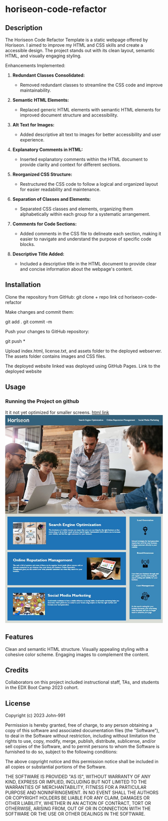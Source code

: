 # horiseon-code-refactor

## Description 
The Horiseon Code Refactor Template is a static webpage offered by Horiseon. I aimed to improve my HTML and CSS skills and create a accessible design. The project stands out with its clean layout, semantic HTML, and visually engaging styling.

Enhancements Implemented:

1. **Redundant Classes Consolidated:**
   - Removed redundant classes to streamline the CSS code and improve maintainability.

2. **Semantic HTML Elements:**
   - Replaced generic HTML elements with semantic HTML elements for improved document structure and accessibility.

3. **Alt Text for Images:**
   - Added descriptive alt text to images for better accessibility and user experience.

4. **Explanatory Comments in HTML:**
   - Inserted explanatory comments within the HTML document to provide clarity and context for different sections.

5. **Reorganized CSS Structure:**
   - Restructured the CSS code to follow a logical and organized layout for easier readability and maintenance.

6. **Separation of Classes and Elements:**
   - Separated CSS classes and elements, organizing them alphabetically within each group for a systematic arrangement.

7. **Comments for Code Sections:**
   - Added comments in the CSS file to delineate each section, making it easier to navigate and understand the purpose of specific code blocks.

8. **Descriptive Title Added:**
   - Included a descriptive title in the HTML document to provide clear and concise information about the webpage's content.

## Installation

Clone the repository from GitHub:
git clone + repo link
cd horiseon-code-refactor

Make changes and commit them:

git add .
git commit -m

Push your changes to  GitHub repository:

git push *

Upload index.html, license.txt, and assets folder to the deployed webserver. The assets folder contains images and CSS files.

The deployed website linked was deployed using GitHub Pages.
Link to the deployed website

## Usage 

### Running the Project on github
It it not yet optimized for smaller screens.
[html link](starter/index.html)
![Project Logo](starter/assets/images/screenshot.jpg)



## Features

Clean and semantic HTML structure.
Visually appealing styling with a cohesive color scheme.
Engaging images to complement the content.

## Credits

Collaborators on this project included instructional staff, TAs, and students in the EDX Boot Camp 2023 cohort. 

## License

Copyright (c) 2023 John-991

Permission is hereby granted, free of charge, to any person obtaining a copy
of this software and associated documentation files (the "Software"), to deal
in the Software without restriction, including without limitation the rights
to use, copy, modify, merge, publish, distribute, sublicense, and/or sell
copies of the Software, and to permit persons to whom the Software is
furnished to do so, subject to the following conditions:

The above copyright notice and this permission notice shall be included in all
copies or substantial portions of the Software.

THE SOFTWARE IS PROVIDED "AS IS", WITHOUT WARRANTY OF ANY KIND, EXPRESS OR
IMPLIED, INCLUDING BUT NOT LIMITED TO THE WARRANTIES OF MERCHANTABILITY,
FITNESS FOR A PARTICULAR PURPOSE AND NONINFRINGEMENT. IN NO EVENT SHALL THE
AUTHORS OR COPYRIGHT HOLDERS BE LIABLE FOR ANY CLAIM, DAMAGES OR OTHER
LIABILITY, WHETHER IN AN ACTION OF CONTRACT, TORT OR OTHERWISE, ARISING FROM,
OUT OF OR IN CONNECTION WITH THE SOFTWARE OR THE USE OR OTHER DEALINGS IN THE
SOFTWARE.
